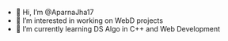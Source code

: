 - 👋 Hi, I’m @AparnaJha17
- 👀 I’m interested in working on WebD projects
- 🌱 I’m currently learning DS Algo in C++ and Web Development

<!---
AparnaJha17/AparnaJha17 is a ✨ special ✨ repository because its `README.md` (this file) appears on your GitHub profile.
You can click the Preview link to take a look at your changes.
--->
